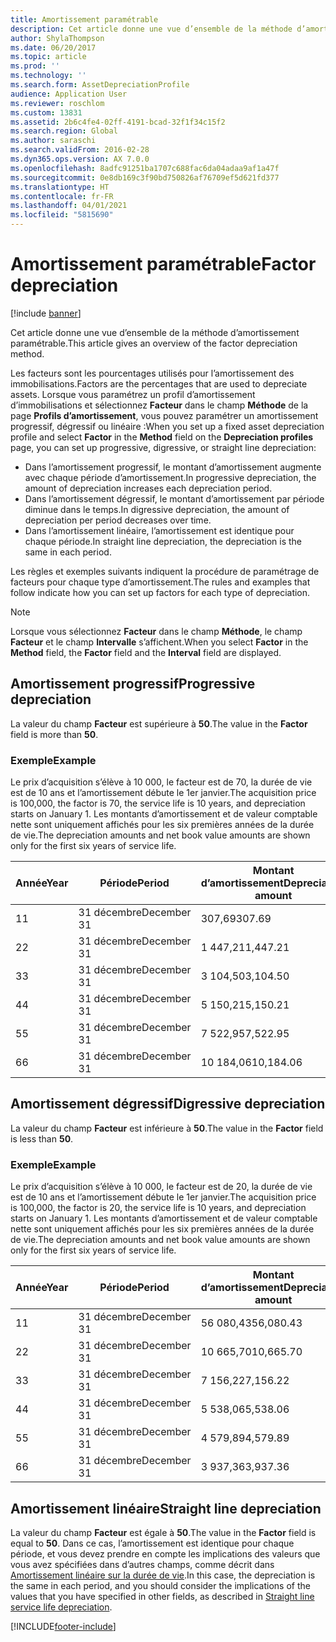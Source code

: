 ```yaml
---
title: Amortissement paramétrable
description: Cet article donne une vue d’ensemble de la méthode d’amortissement paramétrable.
author: ShylaThompson
ms.date: 06/20/2017
ms.topic: article
ms.prod: ''
ms.technology: ''
ms.search.form: AssetDepreciationProfile
audience: Application User
ms.reviewer: roschlom
ms.custom: 13831
ms.assetid: 2b6c4fe4-02ff-4191-bcad-32f1f34c15f2
ms.search.region: Global
ms.author: saraschi
ms.search.validFrom: 2016-02-28
ms.dyn365.ops.version: AX 7.0.0
ms.openlocfilehash: 8adfc91251ba1707c688fac6da04adaa9af1a47f
ms.sourcegitcommit: 0e8db169c3f90bd750826af76709ef5d621fd377
ms.translationtype: HT
ms.contentlocale: fr-FR
ms.lasthandoff: 04/01/2021
ms.locfileid: "5815690"
---
```

# <a name="factor-depreciation"></a><span data-ttu-id="7c2fd-103">Amortissement paramétrable</span><span class="sxs-lookup"><span data-stu-id="7c2fd-103">Factor depreciation</span></span>

[!include [banner](../includes/banner.md)]

<span data-ttu-id="7c2fd-104">Cet article donne une vue d’ensemble de la méthode d’amortissement paramétrable.</span><span class="sxs-lookup"><span data-stu-id="7c2fd-104">This article gives an overview of the factor depreciation method.</span></span>

<span data-ttu-id="7c2fd-105">Les facteurs sont les pourcentages utilisés pour l’amortissement des immobilisations.</span><span class="sxs-lookup"><span data-stu-id="7c2fd-105">Factors are the percentages that are used to depreciate assets.</span></span> <span data-ttu-id="7c2fd-106">Lorsque vous paramétrez un profil d’amortissement d’immobilisations et sélectionnez **Facteur** dans le champ **Méthode** de la page **Profils d’amortissement**, vous pouvez paramétrer un amortissement progressif, dégressif ou linéaire :</span><span class="sxs-lookup"><span data-stu-id="7c2fd-106">When you set up a fixed asset depreciation profile and select **Factor** in the **Method** field on the **Depreciation profiles** page, you can set up progressive, digressive, or straight line depreciation:</span></span>

-   <span data-ttu-id="7c2fd-107">Dans l’amortissement progressif, le montant d’amortissement augmente avec chaque période d’amortissement.</span><span class="sxs-lookup"><span data-stu-id="7c2fd-107">In progressive depreciation, the amount of depreciation increases each depreciation period.</span></span>
-   <span data-ttu-id="7c2fd-108">Dans l’amortissement dégressif, le montant d’amortissement par période diminue dans le temps.</span><span class="sxs-lookup"><span data-stu-id="7c2fd-108">In digressive depreciation, the amount of depreciation per period decreases over time.</span></span>
-   <span data-ttu-id="7c2fd-109">Dans l’amortissement linéaire, l’amortissement est identique pour chaque période.</span><span class="sxs-lookup"><span data-stu-id="7c2fd-109">In straight line depreciation, the depreciation is the same in each period.</span></span>

<span data-ttu-id="7c2fd-110">Les règles et exemples suivants indiquent la procédure de paramétrage de facteurs pour chaque type d’amortissement.</span><span class="sxs-lookup"><span data-stu-id="7c2fd-110">The rules and examples that follow indicate how you can set up factors for each type of depreciation.</span></span> 

> [!NOTE] 
> <span data-ttu-id="7c2fd-111">Lorsque vous sélectionnez **Facteur** dans le champ **Méthode**, le champ **Facteur** et le champ **Intervalle** s’affichent.</span><span class="sxs-lookup"><span data-stu-id="7c2fd-111">When you select **Factor** in the **Method** field, the **Factor** field and the **Interval** field are displayed.</span></span>

## <a name="progressive-depreciation"></a><span data-ttu-id="7c2fd-112">Amortissement progressif</span><span class="sxs-lookup"><span data-stu-id="7c2fd-112">Progressive depreciation</span></span>
<span data-ttu-id="7c2fd-113">La valeur du champ **Facteur** est supérieure à **50**.</span><span class="sxs-lookup"><span data-stu-id="7c2fd-113">The value in the **Factor** field is more than **50**.</span></span>

### <a name="example"></a><span data-ttu-id="7c2fd-114">Exemple</span><span class="sxs-lookup"><span data-stu-id="7c2fd-114">Example</span></span>

<span data-ttu-id="7c2fd-115">Le prix d’acquisition s’élève à 10 000, le facteur est de 70, la durée de vie est de 10 ans et l’amortissement débute le 1er janvier.</span><span class="sxs-lookup"><span data-stu-id="7c2fd-115">The acquisition price is 100,000, the factor is 70, the service life is 10 years, and depreciation starts on January 1.</span></span> <span data-ttu-id="7c2fd-116">Les montants d’amortissement et de valeur comptable nette sont uniquement affichés pour les six premières années de la durée de vie.</span><span class="sxs-lookup"><span data-stu-id="7c2fd-116">The depreciation amounts and net book value amounts are shown only for the first six years of service life.</span></span>

| <span data-ttu-id="7c2fd-117">Année</span><span class="sxs-lookup"><span data-stu-id="7c2fd-117">Year</span></span> | <span data-ttu-id="7c2fd-118">Période</span><span class="sxs-lookup"><span data-stu-id="7c2fd-118">Period</span></span>      | <span data-ttu-id="7c2fd-119">Montant d’amortissement</span><span class="sxs-lookup"><span data-stu-id="7c2fd-119">Depreciation amount</span></span> | <span data-ttu-id="7c2fd-120">Valeur comptable nette</span><span class="sxs-lookup"><span data-stu-id="7c2fd-120">Net book value amount</span></span> |
|------|-------------|---------------------|-----------------------|
| <span data-ttu-id="7c2fd-121">1</span><span class="sxs-lookup"><span data-stu-id="7c2fd-121">1</span></span>    | <span data-ttu-id="7c2fd-122">31 décembre</span><span class="sxs-lookup"><span data-stu-id="7c2fd-122">December 31</span></span> | <span data-ttu-id="7c2fd-123">307,69</span><span class="sxs-lookup"><span data-stu-id="7c2fd-123">307.69</span></span>              | <span data-ttu-id="7c2fd-124">99 692,31</span><span class="sxs-lookup"><span data-stu-id="7c2fd-124">99,692.31</span></span>             |
| <span data-ttu-id="7c2fd-125">2</span><span class="sxs-lookup"><span data-stu-id="7c2fd-125">2</span></span>    | <span data-ttu-id="7c2fd-126">31 décembre</span><span class="sxs-lookup"><span data-stu-id="7c2fd-126">December 31</span></span> | <span data-ttu-id="7c2fd-127">1 447,21</span><span class="sxs-lookup"><span data-stu-id="7c2fd-127">1,447.21</span></span>            | <span data-ttu-id="7c2fd-128">98 245,10</span><span class="sxs-lookup"><span data-stu-id="7c2fd-128">98,245.10</span></span>             |
| <span data-ttu-id="7c2fd-129">3</span><span class="sxs-lookup"><span data-stu-id="7c2fd-129">3</span></span>    | <span data-ttu-id="7c2fd-130">31 décembre</span><span class="sxs-lookup"><span data-stu-id="7c2fd-130">December 31</span></span> | <span data-ttu-id="7c2fd-131">3 104,50</span><span class="sxs-lookup"><span data-stu-id="7c2fd-131">3,104.50</span></span>            | <span data-ttu-id="7c2fd-132">95 140,60</span><span class="sxs-lookup"><span data-stu-id="7c2fd-132">95,140.60</span></span>             |
| <span data-ttu-id="7c2fd-133">4</span><span class="sxs-lookup"><span data-stu-id="7c2fd-133">4</span></span>    | <span data-ttu-id="7c2fd-134">31 décembre</span><span class="sxs-lookup"><span data-stu-id="7c2fd-134">December 31</span></span> | <span data-ttu-id="7c2fd-135">5 150,21</span><span class="sxs-lookup"><span data-stu-id="7c2fd-135">5,150.21</span></span>            | <span data-ttu-id="7c2fd-136">89 990,39</span><span class="sxs-lookup"><span data-stu-id="7c2fd-136">89,990.39</span></span>             |
| <span data-ttu-id="7c2fd-137">5</span><span class="sxs-lookup"><span data-stu-id="7c2fd-137">5</span></span>    | <span data-ttu-id="7c2fd-138">31 décembre</span><span class="sxs-lookup"><span data-stu-id="7c2fd-138">December 31</span></span> | <span data-ttu-id="7c2fd-139">7 522,95</span><span class="sxs-lookup"><span data-stu-id="7c2fd-139">7,522.95</span></span>            | <span data-ttu-id="7c2fd-140">82 467,44</span><span class="sxs-lookup"><span data-stu-id="7c2fd-140">82,467.44</span></span>             |
| <span data-ttu-id="7c2fd-141">6</span><span class="sxs-lookup"><span data-stu-id="7c2fd-141">6</span></span>    | <span data-ttu-id="7c2fd-142">31 décembre</span><span class="sxs-lookup"><span data-stu-id="7c2fd-142">December 31</span></span> | <span data-ttu-id="7c2fd-143">10 184,06</span><span class="sxs-lookup"><span data-stu-id="7c2fd-143">10,184.06</span></span>           | <span data-ttu-id="7c2fd-144">72 283,38</span><span class="sxs-lookup"><span data-stu-id="7c2fd-144">72,283.38</span></span>             |

## <a name="digressive-depreciation"></a><span data-ttu-id="7c2fd-145">Amortissement dégressif</span><span class="sxs-lookup"><span data-stu-id="7c2fd-145">Digressive depreciation</span></span>
<span data-ttu-id="7c2fd-146">La valeur du champ **Facteur** est inférieure à **50**.</span><span class="sxs-lookup"><span data-stu-id="7c2fd-146">The value in the **Factor** field is less than **50**.</span></span>

### <a name="example"></a><span data-ttu-id="7c2fd-147">Exemple</span><span class="sxs-lookup"><span data-stu-id="7c2fd-147">Example</span></span>

<span data-ttu-id="7c2fd-148">Le prix d’acquisition s’élève à 10 000, le facteur est de 20, la durée de vie est de 10 ans et l’amortissement débute le 1er janvier.</span><span class="sxs-lookup"><span data-stu-id="7c2fd-148">The acquisition price is 100,000, the factor is 20, the service life is 10 years, and depreciation starts on January 1.</span></span> <span data-ttu-id="7c2fd-149">Les montants d’amortissement et de valeur comptable nette sont uniquement affichés pour les six premières années de la durée de vie.</span><span class="sxs-lookup"><span data-stu-id="7c2fd-149">The depreciation amounts and net book value amounts are shown only for the first six years of service life.</span></span>

| <span data-ttu-id="7c2fd-150">Année</span><span class="sxs-lookup"><span data-stu-id="7c2fd-150">Year</span></span> | <span data-ttu-id="7c2fd-151">Période</span><span class="sxs-lookup"><span data-stu-id="7c2fd-151">Period</span></span>      | <span data-ttu-id="7c2fd-152">Montant d’amortissement</span><span class="sxs-lookup"><span data-stu-id="7c2fd-152">Depreciation amount</span></span> | <span data-ttu-id="7c2fd-153">Valeur comptable nette</span><span class="sxs-lookup"><span data-stu-id="7c2fd-153">Net book value amount</span></span> |
|------|-------------|---------------------|-----------------------|
| <span data-ttu-id="7c2fd-154">1</span><span class="sxs-lookup"><span data-stu-id="7c2fd-154">1</span></span>    | <span data-ttu-id="7c2fd-155">31 décembre</span><span class="sxs-lookup"><span data-stu-id="7c2fd-155">December 31</span></span> | <span data-ttu-id="7c2fd-156">56 080,43</span><span class="sxs-lookup"><span data-stu-id="7c2fd-156">56,080.43</span></span>           | <span data-ttu-id="7c2fd-157">43 919,57</span><span class="sxs-lookup"><span data-stu-id="7c2fd-157">43,919.57</span></span>             |
| <span data-ttu-id="7c2fd-158">2</span><span class="sxs-lookup"><span data-stu-id="7c2fd-158">2</span></span>    | <span data-ttu-id="7c2fd-159">31 décembre</span><span class="sxs-lookup"><span data-stu-id="7c2fd-159">December 31</span></span> | <span data-ttu-id="7c2fd-160">10 665,70</span><span class="sxs-lookup"><span data-stu-id="7c2fd-160">10,665.70</span></span>           | <span data-ttu-id="7c2fd-161">33 253,87</span><span class="sxs-lookup"><span data-stu-id="7c2fd-161">33,253.87</span></span>             |
| <span data-ttu-id="7c2fd-162">3</span><span class="sxs-lookup"><span data-stu-id="7c2fd-162">3</span></span>    | <span data-ttu-id="7c2fd-163">31 décembre</span><span class="sxs-lookup"><span data-stu-id="7c2fd-163">December 31</span></span> | <span data-ttu-id="7c2fd-164">7 156,22</span><span class="sxs-lookup"><span data-stu-id="7c2fd-164">7,156.22</span></span>            | <span data-ttu-id="7c2fd-165">26 097,65</span><span class="sxs-lookup"><span data-stu-id="7c2fd-165">26,097.65</span></span>             |
| <span data-ttu-id="7c2fd-166">4</span><span class="sxs-lookup"><span data-stu-id="7c2fd-166">4</span></span>    | <span data-ttu-id="7c2fd-167">31 décembre</span><span class="sxs-lookup"><span data-stu-id="7c2fd-167">December 31</span></span> | <span data-ttu-id="7c2fd-168">5 538,06</span><span class="sxs-lookup"><span data-stu-id="7c2fd-168">5,538.06</span></span>            | <span data-ttu-id="7c2fd-169">20 559,59</span><span class="sxs-lookup"><span data-stu-id="7c2fd-169">20,559.59</span></span>             |
| <span data-ttu-id="7c2fd-170">5</span><span class="sxs-lookup"><span data-stu-id="7c2fd-170">5</span></span>    | <span data-ttu-id="7c2fd-171">31 décembre</span><span class="sxs-lookup"><span data-stu-id="7c2fd-171">December 31</span></span> | <span data-ttu-id="7c2fd-172">4 579,89</span><span class="sxs-lookup"><span data-stu-id="7c2fd-172">4,579.89</span></span>            | <span data-ttu-id="7c2fd-173">15 979,70</span><span class="sxs-lookup"><span data-stu-id="7c2fd-173">15,979.70</span></span>             |
| <span data-ttu-id="7c2fd-174">6</span><span class="sxs-lookup"><span data-stu-id="7c2fd-174">6</span></span>    | <span data-ttu-id="7c2fd-175">31 décembre</span><span class="sxs-lookup"><span data-stu-id="7c2fd-175">December 31</span></span> | <span data-ttu-id="7c2fd-176">3 937,36</span><span class="sxs-lookup"><span data-stu-id="7c2fd-176">3,937.36</span></span>            | <span data-ttu-id="7c2fd-177">12 042,34</span><span class="sxs-lookup"><span data-stu-id="7c2fd-177">12,042.34</span></span>             |

## <a name="straight-line-depreciation"></a><span data-ttu-id="7c2fd-178">Amortissement linéaire</span><span class="sxs-lookup"><span data-stu-id="7c2fd-178">Straight line depreciation</span></span>
<span data-ttu-id="7c2fd-179">La valeur du champ **Facteur** est égale à **50**.</span><span class="sxs-lookup"><span data-stu-id="7c2fd-179">The value in the **Factor** field is equal to **50**.</span></span> <span data-ttu-id="7c2fd-180">Dans ce cas, l’amortissement est identique pour chaque période, et vous devez prendre en compte les implications des valeurs que vous avez spécifiées dans d’autres champs, comme décrit dans [Amortissement linéaire sur la durée de vie](straight-line-service-life-depreciation.md).</span><span class="sxs-lookup"><span data-stu-id="7c2fd-180">In this case, the depreciation is the same in each period, and you should consider the implications of the values that you have specified in other fields, as described in [Straight line service life depreciation](straight-line-service-life-depreciation.md).</span></span>





[!INCLUDE[footer-include](../../includes/footer-banner.md)]